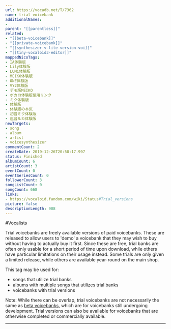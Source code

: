 ```yaml
---
url: https://vocadb.net/T/7362
name: trial voicebank
additionalNames: 
- 
parent: "[[parentless]]"
related:
- "[[beta-voicebank]]"
- "[[private-voicebank]]"
- "[[synthesizer-v-lite-version-voi]]"
- "[[tiny-vocaloid3-editor]]"
mappedNicoTags:
- IA体験版
- Lily体験版
- LUMi体験版
- MEIKO体験版
- ONE体験版
- VY2体験版
- デモ版MEIKO
- ボカロ体験版使用リンク
- ミク体験版
- 体験版
- 体験版の本気
- 初音ミク体験版
- 巡音ルカ体験版
newTargets:
- song
- album
- artist
- voicesynthesizer
commentCount: 2
createDate: 2019-12-26T20:58:17.997
status: Finished
albumCount: 6
artistCount: 3
eventCount: 0
eventSeriesCount: 0
followerCount: 3
songListCount: 0
songCount: 668
links: 
- https://vocaloid.fandom.com/wiki/Status#Trial_versions
picture: false
descriptionLength: 908
---
```


#Vocalists

Trial voicebanks are freely available versions of paid voicebanks. These are released to allow users to 'demo' a voicebank that they may wish to buy without having to actually buy it first. Since these are free, trial banks are often only usable for a short period of time upon download, while others have particular limitations on their usage instead. Some trials are only given a limited release, while others are available year-round on the main shop.

This tag may be used for:
* songs that utilize trial banks
* albums with multiple songs that utilizes trial banks
* voicebanks with trial versions

Note: While there can be overlap, trial voicebanks are not necessarily the same as [beta voicebanks](https://vocadb.net/T/34/beta-voicebank), which are for voicebanks still undergoing development. Trial versions can also be available for voicebanks that are otherwise completed or commercially available.

---

